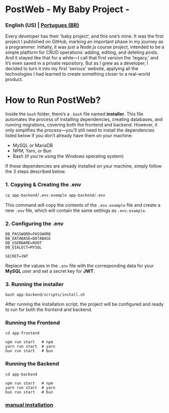 PostWeb - My Baby Project -
===

### English (US) | [Portugues (BR)](../README.md)

Every developer has their 'baby project', and this one’s mine. It was the first project I published on GitHub, marking an important phase in my journey as a programmer. Initially, it was just a Node.js course project, intended to be a simple platform for CRUD operations: adding, editing, and deleting posts. And it stayed like that for a while—I call that first version the 'legacy,' and it’s even saved in a private repository. But as I grew as a developer, I decided to turn it into my first 'serious' website, applying all the technologies I had learned to create something closer to a real-world product.

How to Run PostWeb?
===

Inside the `bash` folder, there’s a `.bash` file named **installer**. This file automates the process of installing dependencies, creating databases, and running migrations, covering both the frontend and backend. However, it only simplifies the process—you’ll still need to install the dependencies listed below if you don’t already have them on your machine:

- MySQL or MariaDB
- NPM, Yarn, or Bun
- Bash (if you're using the Windows operating system)

If these dependencies are already installed on your machine, simply follow the 3 steps described below.


### 1. Copying & Creating the .env
```bash
cp app-backend/.env.exemple app-backend/.env
```
This command will copy the contents of the `.env.example` file and create a new `.env` file, which will contain the same settings as `.env.example`.



### 2. Configuring the .env
```env
DB_PASSWORD=PASSWORD
DB_DATABASE=DATABASE
DB_USERNAME=ROOT
DB_DIALECT=MYSQL

SECRET=JWT
```
Replace the values in the `.env` file with the corresponding data for your **MySQL** user and set a secret key for **JWT**.


### 3. Running the **installer**
```shell
bash app-backend/scripts/install.sh
```
After running the installation script, the project will be configured and ready to run for both the frontend and backend.



### Running the Frontend
```shell
cd app-frontend

npm run start   # npm
yarn run start  # yarn
bun run start   # bun
```


### Running the Backend
```shell
cd app-backend

npm run start   # npm
yarn run start  # yarn
bun run start   # bun
```

### [manual installation](docs/installer-manual.pt-br.md)
